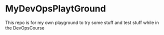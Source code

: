 # MyDevOpsPlaytGround
This repo is for my own playground to try some stuff and test stuff while in the DevOpsCourse
